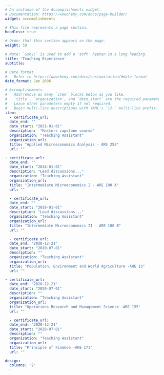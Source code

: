 ```yaml
---
# An instance of the Accomplishments widget.
# Documentation: https://wowchemy.com/docs/page-builder/
widget: accomplishments

# This file represents a page section.
headless: true

# Order that this section appears on the page.
weight: 50

# Note: `&shy;` is used to add a 'soft' hyphen in a long heading.
title: 'Teaching Experience'
subtitle:

# Date format
#   Refer to https://wowchemy.com/docs/customization/#date-format
date_format: Jan 2006

# Accomplishments.
#   Add/remove as many `item` blocks below as you like.
#   `title`, `organization`, and `date_start` are the required parameters.
#   Leave other parameters empty if not required.
#   Begin multi-line descriptions with YAML's `|2-` multi-line prefix.
item:
  - certificate_url: 
  date_end: ""
  date_start: "2021-01-01"
  description:  "Masters capstone course"
  organization: "Teaching Assistant"
  organization_url: 
  title: "Applied Microeconomics Analysis - ARE 258"
  url: ""

- certificate_url: 
  date_end: ""
  date_start: "2018-01-01"
  description: "Lead discussions..."
  organization: "Teaching Assistant"
  organization_url: 
  title: "Intermediate Microeconomics I - ARE 100 A"
  url: ""

  - certificate_url: 
  date_end: ""
  date_start: "2018-01-01"
  description: "Lead discussions..."
  organization: "Teaching Assistant"
  organization_url: 
  title: "Intermediate Microeconomics II - ARE 100 B"
  url: ""

  - certificate_url: 
  date_end: "2020-12-21"
  date_start: "2020-07-01"
  description: ""
  organization: "Teaching Assistant"
  organization_url: 
  title: "Population, Environment and World Agriculture -ARE 15"
  url: ""

- certificate_url: 
  date_end: "2020-12-21"
  date_start: "2020-07-01"
  description: ""
  organization: "Teaching Assistant"
  organization_url: 
  title: "Operations Research and Management Science -ARE 155"
  url: ""

  - certificate_url: 
  date_end: "2020-12-21"
  date_start: "2020-07-01"
  description: ""
  organization: "Teaching Assistant"
  organization_url: 
  title: "Principle of Finance -ARE 171"
  url: ""

design:
  columns: '2' 
---
```

